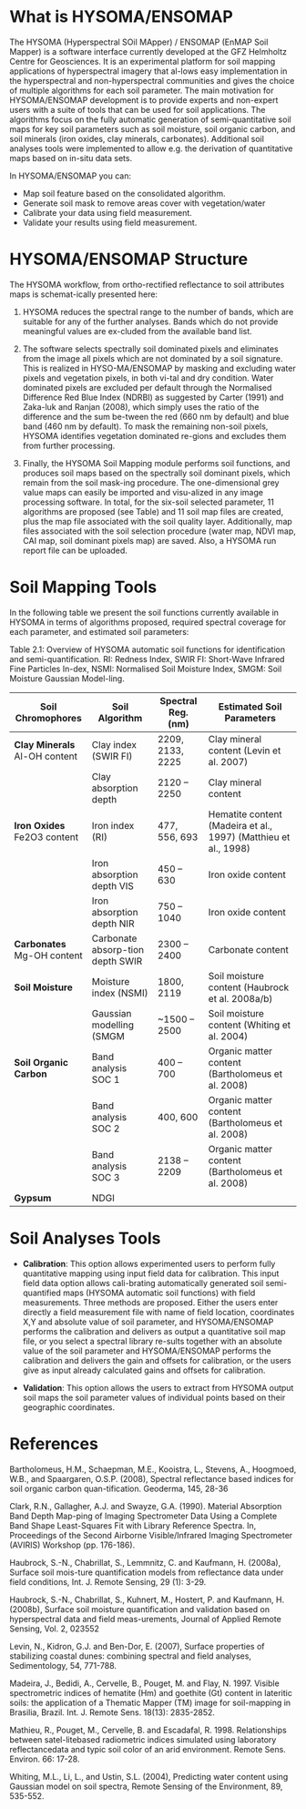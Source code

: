 # What is HYSOMA/ENSOMAP



The HYSOMA (Hyperspectral SOil MApper) / ENSOMAP (EnMAP Soil Mapper) is a software interface currently developed at the GFZ Helmholtz Centre for Geosciences. It is an experimental platform for soil mapping applications of hyperspectral imagery that al-lows easy implementation in the hyperspectral and non-hyperspectral communities and gives the choice of multiple algorithms for each soil parameter. The main motivation for HYSOMA/ENSOMAP development is to provide experts and non-expert users with a suite of tools that can be used for soil applications. The algorithms focus on the fully automatic generation of semi-quantitative soil maps for key soil parameters such as soil moisture, soil organic carbon, and soil minerals (iron oxides, clay minerals, carbonates). Additional soil analyses tools were implemented to allow e.g. the derivation of quantitative maps based on in-situ data sets.

In HYSOMA/ENSOMAP you can:
* Map soil feature based on the consolidated algorithm.
* Generate soil mask to remove areas cover with vegetation/water
* Calibrate your data using field measurement.
* Validate your results using field measurement.

# HYSOMA/ENSOMAP Structure

The HYSOMA workflow, from ortho-rectified reflectance to soil attributes maps is schemat-ically presented here:

1. HYSOMA reduces the spectral range to the number of bands, which are suitable for any of the further analyses. Bands which do not provide meaningful values are ex-cluded from the available band list.

2. The software selects spectrally soil dominated pixels and eliminates from the image all pixels which are not dominated by a soil signature. This is realized in HYSO-MA/ENSOMAP by masking and excluding water pixels and vegetation pixels, in both vi-tal and dry condition. Water dominated pixels are excluded per default through the Normalised Difference Red Blue Index (NDRBI) as suggested by Carter (1991) and Zaka-luk and Ranjan (2008), which simply uses the ratio of the difference and the sum be-tween the red (660 nm by default) and blue band (460 nm by default). To mask the remaining non-soil pixels, HYSOMA identifies vegetation dominated re-gions and excludes them from further processing. 

3. Finally, the HYSOMA Soil Mapping module performs soil functions, and produces soil maps based on the spectrally soil dominant pixels, which remain from the soil mask-ing procedure. The one-dimensional grey value maps can easily be imported and visu-alized in any image processing software. In total, for the six-soil selected parameter, 11 algorithms are proposed (see Table) and 11 soil map files are created, plus the map file associated with the soil quality layer. Additionally, map files associated with the soil selection procedure (water map, NDVI map, CAI map, soil dominant pixels map) are saved. Also, a HYSOMA  run report file can be uploaded.

# Soil Mapping Tools

In the following table we present the soil functions currently available in HYSOMA in terms of algorithms proposed, required spectral coverage for each parameter, and estimated soil parameters:

Table 2.1:	Overview of HYSOMA automatic soil functions for identification and semi-quantification. RI: Redness Index, SWIR FI: Short-Wave Infrared Fine Particles In-dex, NSMI: Normalised Soil Moisture Index, SMGM: Soil Moisture Gaussian Model-ling.

| Soil Chromophores | Soil Algorithm | Spectral Reg. (nm) | Estimated Soil Parameters|
| ----------------- | -------------- | ------------------ | ------------------------ |
| **Clay Minerals**<br> Al-OH content | Clay index (SWIR FI) | 2209, 2133, 2225 | Clay mineral content (Levin et al. 2007) |
|                   | Clay absorption depth | 2120 – 2250 | Clay mineral content|
| **Iron Oxides**<br> Fe2O3 content | Iron index (RI) | 477, 556, 693 | Hematite content (Madeira et al., 1997) (Matthieu et al., 1998) |
| | Iron absorption depth VIS | 450 – 630 | Iron oxide content |
| | Iron absorption depth NIR | 750 – 1040 | Iron oxide content |
| **Carbonates**<br>Mg-OH content | Carbonate absorp-tion depth SWIR | 2300 – 2400 | Carbonate content |
|**Soil Moisture** | Moisture index (NSMI) | 1800, 2119 | Soil moisture content (Haubrock et al. 2008a/b)|
| | Gaussian modelling (SMGM | ~1500 – 2500 | Soil moisture content (Whiting et al. 2004) |
| **Soil Organic Carbon** | Band analysis SOC 1 | 400 – 700 | Organic matter content (Bartholomeus et al. 2008) |
| | Band analysis SOC 2 | 400, 600 | Organic matter content (Bartholomeus et al. 2008) |
| | Band analysis SOC 3 | 2138 – 2209 | Organic matter content (Bartholomeus et al. 2008) |
|**Gypsum** | NDGI | | |

# Soil Analyses Tools
* **Calibration**: This option allows experimented users to perform fully quantitative mapping using input field data for calibration. This input field data option allows cali-brating automatically generated soil semi-quantified maps (HYSOMA automatic soil functions) with field measurements. Three methods are proposed. Either the users enter directly a field measurement file with name of field location, coordinates X,Y and absolute value of soil parameter, and HYSOMA/ENSOMAP performs the calibration and delivers as output a quantitative soil map file, or you select a spectral library re-sults together with an absolute value of the soil parameter and HYSOMA/ENSOMAP performs the calibration and delivers the gain and offsets for calibration, or the users give as input already calculated gains and offsets for calibration. 

* **Validation**: This option allows the users to extract from HYSOMA output soil maps the soil parameter values of individual points based on their geographic coordinates.

# References

Bartholomeus, H.M., Schaepman, M.E., Kooistra, L., Stevens, A., Hoogmoed, W.B., and Spaargaren, O.S.P. (2008), Spectral reflectance based indices for soil organic carbon quan-tification. Geoderma, 145, 28-36

Clark, R.N., Gallagher, A.J. and Swayze, G.A. (1990). Material Absorption Band Depth Map-ping of Imaging Spectrometer Data Using a Complete Band Shape Least-Squares Fit with Library Reference Spectra. In, Proceedings of the Second Airborne Visible/Infrared Imaging Spectrometer (AVIRIS) Workshop (pp. 176-186).

Haubrock, S.-N., Chabrillat, S., Lemmnitz, C. and Kaufmann, H. (2008a), Surface soil mois-ture quantification models from reflectance data under field conditions, Int. J. Remote Sensing, 29 (1): 3-29.

Haubrock, S.-N., Chabrillat, S., Kuhnert, M., Hostert, P. and Kaufmann, H. (2008b), Surface soil moisture quantification and validation based on hyperspectral data and field meas-urements, Journal of Applied Remote Sensing, Vol. 2, 023552

Levin, N., Kidron, G.J. and Ben-Dor, E. (2007), Surface properties of stabilizing coastal dunes: combining spectral and field analyses, Sedimentology, 54, 771-788.

Madeira, J., Bedidi, A., Cervelle, B., Pouget, M. and Flay, N. 1997. Visible spectrometric indices of hematite (Hm) and goethite (Gt) content in lateritic soils: the application of a Thematic Mapper (TM) image for soil-mapping in Brasilia, Brazil. Int. J. Remote Sens. 18(13): 2835-2852. 

Mathieu, R., Pouget, M., Cervelle, B. and Escadafal, R. 1998. Relationships between satel-litebased radiometric indices simulated using laboratory reflectancedata and typic soil color of an arid environment. Remote Sens. Environ. 66: 17-28. 

Whiting, M.L., Li, L., and Ustin, S.L. (2004), Predicting water content using Gaussian model on soil spectra, Remote Sensing of the Environment, 89, 535-552.
